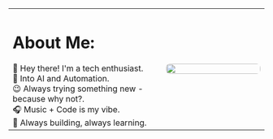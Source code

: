 <table width="100%" style="border: none; border-collapse: collapse; height: 100%;">
  <tr style="border: none;">
    <td width="60%" valign="top" style="border: none; padding-right: 20px;">
      <h1>About Me:</h1>
      👋 Hey there! I'm a tech enthusiast.<br>
      🤖 Into AI and Automation.<br>
      😉 Always trying something new - because why not?.<br>
      🎧 Music + Code is my vibe.<br>
      🚀 Always building, always learning. 
    </td>
    <td width="40%" style="border: none;">
      <div style="display: flex; justify-content: center; align-items: center; height: 100%;">
        <img src="https://media.giphy.com/media/JqmupuTVZYaQX5s094/giphy.gif"
             style="width:100%; max-width:600px; height:auto; border-radius: 8px;">
      </div>
    </td>
  </tr>
</table>

# 🌐 Socials:
[![Discord](https://img.shields.io/badge/Discord-%237289DA.svg?logo=discord&logoColor=white)](https://discord.gg/https://discord.gg/gYM72bXr) [![Instagram](https://img.shields.io/badge/Instagram-%23E4405F.svg?logo=Instagram&logoColor=white)](https://instagram.com/https://www.instagram.com/ruthvik_ar?igsh=dThqa3BycWRvM3hq) [![LinkedIn](https://img.shields.io/badge/LinkedIn-%230077B5.svg?logo=linkedin&logoColor=white)](https://linkedin.com/in/https://www.linkedin.com/in/ruthvik-akula-99106021b/) [![X](https://img.shields.io/badge/X-black.svg?logo=X&logoColor=white)](https://x.com/https://mobile.x.com/ruthvik_0107) [![email](https://img.shields.io/badge/Email-D14836?logo=gmail&logoColor=white)](mailto:ruthvikakula0107@gmail.com)

# 📂 Projects:
<table style="width:100%; border-collapse: collapse;">
  <thead>
    <tr style="background-color:#f2f2f2; text-align:left;">
      <th style="padding:10px;">Project Name</th>
      <th style="padding:10px;">Use Case</th>
      <th style="padding:10px;">Tech Stack</th>
      <th style="padding:10px;">Evaluation Metrics</th>
    </tr>
  </thead>
  <tbody>
    <tr>
      <td style="padding:10px;">[Project 1]</td>
      <td style="padding:10px;">[Use Case]</td>
      <td style="padding:10px;">[Tech Stack]</td>
      <td style="padding:10px;">[Evaluation Metrics]</td>
    </tr>
    <tr>
      <td style="padding:10px;">[Project 2]</td>
      <td style="padding:10px;">[Use Case]</td>
      <td style="padding:10px;">[Tech Stack]</td>
      <td style="padding:10px;">[Evaluation Metrics]</td>
    </tr>
    <tr>
      <td style="padding:10px;">[Project 3]</td>
      <td style="padding:10px;">[Use Case]</td>
      <td style="padding:10px;">[Tech Stack]</td>
      <td style="padding:10px;">[Evaluation Metrics]</td>
    </tr>
    <tr>
      <td style="padding:10px;">[Project 4]</td>
      <td style="padding:10px;">[Use Case]</td>
      <td style="padding:10px;">[Tech Stack]</td>
      <td style="padding:10px;">[Evaluation Metrics]</td>
    </tr>
  </tbody>
</table>

# 📝 Research & Achievements:
<div style="display:flex; justify-content:center; align-items:center; gap:20px;">
  <a href="https://drive.google.com/drive/folders/1xn1lhXHpw4r5yvo0gi2s1pfXK3XkblgZ?usp=sharing" target="_blank" style="text-decoration:none; color:#007BFF;"><b>Research Papers</b></a> 
  | 
  <a href="https://drive.google.com/drive/folders/1osR1rbMSCaxewELft4U1OFW7MN4jSdF_?usp=sharing" target="_blank" style="text-decoration:none; color:#007BFF;"><b>Tech Achievements</b></a> 
  |  
  <a href="https://drive.google.com/drive/folders/1osR1rbMSCaxewELft4U1OFW7MN4jSdF_?usp=sharing" target="_blank" style="text-decoration:none; color:#007BFF;"><b>Turtil Cover Letter</b></a> 
</div>

# ✍️ Dev Quotes:
![](https://quotes-github-readme.vercel.app/api?type=horizontal&theme=radical)

# 📂 Review My Work:
You can review my work here 👉 [GitHub Repositories.](https://github.com/ruth0107?tab=repositories)

